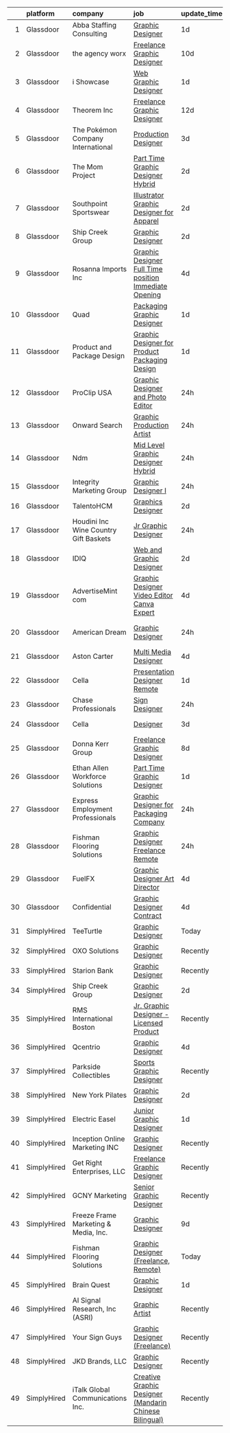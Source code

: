 

|    | platform    | company                                 | job                                                                                                                                                                                                                                                                                                                                                                                                                                                                                                                                                                                                                                                                                                                                                                                                                                                                                                                                                                                                                                                                                                                                                                                                                                                                                                                                                                                                         | update_time   | location             |
|---:|:------------|:----------------------------------------|:------------------------------------------------------------------------------------------------------------------------------------------------------------------------------------------------------------------------------------------------------------------------------------------------------------------------------------------------------------------------------------------------------------------------------------------------------------------------------------------------------------------------------------------------------------------------------------------------------------------------------------------------------------------------------------------------------------------------------------------------------------------------------------------------------------------------------------------------------------------------------------------------------------------------------------------------------------------------------------------------------------------------------------------------------------------------------------------------------------------------------------------------------------------------------------------------------------------------------------------------------------------------------------------------------------------------------------------------------------------------------------------------------------|:--------------|:---------------------|
|  1 | Glassdoor   | Abba Staffing   Consulting              | [Graphic Designer](https://www.glassdoor.com/partner/jobListing.htm?pos=122&ao=1110586&s=58&guid=0000018199a0906e8aca521df334fd60&src=GD_JOB_AD&t=SR&vt=w&ea=1&cs=1_4612db9f&cb=1656139846086&jobListingId=1007960849158&cpc=FB7E4A1762AE5BEC&jrtk=3-0-1g6cq144ikhqi801-1g6cq14512gpu000-155bffd3ea9478ad--6NYlbfkN0D5XY8x9m_cZnzhfDtFYdXIFqW5MfypCU-42RSKYM1kH_0eg9Z-lCucDnpRQujjG_ooTclHPZioJhe4mTk8S5hcjyUw3PG8KJkUVTs5vgBmLElv8meouyLQebweONDNT1XrFsEC6s1bsN_UQPBA9rxKUjfxQBaMX06mq7FGyrM_JAB2sPVV88j1o8Q0quW33VQ8uCby3747jjmNTJDctslK16JjnroDE-qC_d2XbW3yxaCGmU_mtSCAdHisZ6-TM7Ej46Yc0qRZ_rqRT0JFfQNxMSyyjwUsZLFS8Y40hCPU0TAK0VkUpLRph51fH_WXOJcOpmdbsqzlWrc2KCXFwd05KLZ5uUzuK4kdX2j3vJhbCWXNULF7QTn6SOE1ouhYsysCf8l9rDKOev1bMuDF5NioZVnXk2PhEK0DMfOP0vkYFfN3bX4jRqzYjAexfZpY3pFpw5HpThSirdAmGk6hdXL_KSfmN2cSstkNSJHqZXeIFCZ_zKVDQJxwp0tH6DVQfrcDXy8woQzxxDMfmzApKxOxwLu-nJynkTm5h5idLwXbJVr8SOGYQ_ysLVMoMIj7nBBJVPgbl4I6cJcD7wNMsBYgFtDErfIzjZc%3D)                                                                                                                                                                                                                                                                                                                                                                                                                                                   | 1d            | United States        |
|  2 | Glassdoor   | the agency worx                         | [Freelance Graphic Designer](https://www.glassdoor.com/partner/jobListing.htm?pos=127&ao=1110586&s=58&guid=0000018199a0906e8aca521df334fd60&src=GD_JOB_AD&t=SR&vt=w&ea=1&cs=1_2b209e2e&cb=1656139846087&jobListingId=1007939456850&cpc=654405A9B1E0A9F5&jrtk=3-0-1g6cq144ikhqi801-1g6cq14512gpu000-eb23ba17fce3d6ed--6NYlbfkN0CNOKpjDIEH11s39GTuUki_mvxNbnX5BtDlH5CMrheAnKze_5JrwQ4joDkGUDohP_RV63qvahvX7e6H55s4A06MW3r7PYFarHWSLuqQprdfoOvK9e6LH1QDh4mya7tJZh5oeKmFmXyJpTc38eVMbWDCifdbDPUHZMGH1fTkqzo4uyp7pZH4x-ED8leFerAWhn53HUCs1N7-7by95ZjLT29a1sVDOWdgN8ou8ZoPtyWUPVchrtkGjLL4UoyRq1KQ0XyNp2jYDScAglDD0LZfa5qMEWlp8_Tln_BBoam3ZTzF52A5npZLTo_ETXvtJsoLCmOfYvhgAHR7Nnz1t455LH38YKpmz4UTQEWYqQ_sLNnrEiLv4LhGmQJM7lO_tiWdiiBarKL60CtcQ5CAjo48LpTlRWPkWPjAjq4pp213lO3HBbABJwdNntxHuxtnKPo9z_T8-YgRfZp696AgezTNBwYmpfMvjILDSG-g8owJQDQZesd7ny93G1gJXiWCLmkM0Urt_EGl4ytDkw%3D%3D)                                                                                                                                                                                                                                                                                                                                                                                                                                                                                                                           | 10d           | New York, NY         |
|  3 | Glassdoor   | i Showcase                              | [Web Graphic Designer](https://www.glassdoor.com/partner/jobListing.htm?pos=106&ao=1110586&s=58&guid=0000018199a0906e8aca521df334fd60&src=GD_JOB_AD&t=SR&vt=w&ea=1&cs=1_cf8843aa&cb=1656139846084&jobListingId=1007960017050&cpc=149B3D5996025BBA&jrtk=3-0-1g6cq144ikhqi801-1g6cq14512gpu000-4771ea69a23d1d7a--6NYlbfkN0C2SVAOpOeIWQkPp9EeCSLxTLheLRty2uanDx8E9nXZ3mMSUdBgMf7rfQF1AU4ZF9i69ISY6-H8KlFNhL_0aqDCglnYIWJShCcLQeWwGWZSiG3_q6Nfl6pU9ifpeoh9xelS_tjnn1Xw-lOg_y-LQLk_KY4BWZxKPPCveORqECN_W8fRIjrozF6x1jD-zemcDc3KJ4R6lUbj3X1_xGxy9Wlij6OaDqnBU_WbQCMkfaZhZNbkFKYMhmrX9ANKpnIO71V4p-PhIIXxK2Wm3Vu8wTXlLVP921-SBJsAeVHtpdFSz3ajBD1i2HqED1Flo7tP_BK_nPycl532f2NtFKF4oJ9fFOMmWxwTYUdnQJq_Ii5RPPi-SbSkbkqYLYzEFlUizPBqgF54MivHscs8yUojYRTnHAcXX9bFFZB2LJ91DbVejpAcLGhqmeJKF9hl9tbFAU-bXei0O5YkbS9AkdlBZ7Een8z2yFN8p4f_SUnsUXF00AtJIRNAwLSMviEZ2nItWVM%3D)                                                                                                                                                                                                                                                                                                                                                                                                                                                                                                                                               | 1d            | Remote               |
|  4 | Glassdoor   | Theorem Inc                             | [Freelance Graphic Designer](https://www.glassdoor.com/partner/jobListing.htm?pos=107&ao=1110586&s=58&guid=0000018199a0906e8aca521df334fd60&src=GD_JOB_AD&t=SR&vt=w&ea=1&cs=1_4ae2e57e&cb=1656139846084&jobListingId=1007933778137&cpc=8795CF9063CD573D&jrtk=3-0-1g6cq144ikhqi801-1g6cq14512gpu000-c6f76b686089fad8--6NYlbfkN0AFW8_jy3Exud-3yScDe6C_gOnco_vY6PGUfytLF_4d6EkTCpOAWV-CrHKoiYYLwIqg1l_gI_lcE6Sgc6Z0AbUcjp9OM2Gim2qbKXCOcZaAhiPME1DQ2wZs7zWrQyxgM_WwQXANWvgVEC4Lx131mJzhmPIQ_XinjlxfRdvB2NH3Hgy4UHt9gIwQdv5K2XbsF0UbfNI7RM3xLj2Eu4XL-B1cdcnbA9S1F31c_4orTF9IQOemY8iPY278eKIXCYmNiMzV4USjseDvXwFcvn0rEW0WbmkA2OC9uMR6jBQebFVQNdD0ZMQSxYE7HJ428QwGN2lIcrhFSl7bApAAHHjQfTDraWWZOZlcZs3654GpY3-z_GZqOnTNGYrw7P5E4mZhaa2bgPbi8siRoB40b3UYZY3W3Cd_2N9Zy4l17lF7VyxGygTlHJiH-axmBTfVW8NjijTPEnKb8OhLcGfqJ6QO7ZiZdCF_E1KBY5J6j6DGKwzhsaMpdHx-IRqcPDv4dMgmUcs%3D)                                                                                                                                                                                                                                                                                                                                                                                                                                                                                                                                         | 12d           | Remote               |
|  5 | Glassdoor   | The Pokémon Company International       | [Production Designer](https://www.glassdoor.com/partner/jobListing.htm?pos=112&ao=1110586&s=58&guid=0000018199a0906e8aca521df334fd60&src=GD_JOB_AD&t=SR&vt=w&cs=1_ce122ef6&cb=1656139846085&jobListingId=1007955797822&cpc=5EFBB0462F9C6B7A&jrtk=3-0-1g6cq144ikhqi801-1g6cq14512gpu000-4569c9f00602e85a--6NYlbfkN0CsgUO0V2fSZxJANSxJiftVXeq1wpG4BxYFHzXoW0hPJmDJUt2tzUiX1Ik0E_2Ey5P3kuNJ3C0wFjwctbU8l_JDKLh6ElT_rMbhSWciRMhpvSZpqoYnMlETf_RIlPnzlNUm4wIpokSk57A1FSCxwXFQT-1pp-s-hfYjvb8nAGcRUcCh59v9G856I_SfzlS-lATL4y9lfvLUXtQEf0aV3vaRXyJ7VtDrYyrzT8L2uxCoWgNSl3jWospghiFar_CPWUEXvZ4oCroZ4jyAzgy6qTHDOzZeuf0-TYMb4asTmp-0R-URDkxmSZF_GMch4GbcccI3RKKEuQ4ZjHrtdPn0kqtj8u-y1b8X3-Z7MC8pwLJpByVSmTyQOgcWC2LMyDoycJgqPs4EOZhQz6EzYwyYEs_GAmyUnbVSeglwtsd4t9NWkH0-qvdHTc7doNY6MASTJjBULW_TjlzPz3x4lYKV7yDOEQ9ivkCISPxpW3ndMBqWETiBhom6MUodA2bjqsdgr5eMWqWN4UKjwAje_xFPmI2rIFBXRkueCd9Q-t5LQq586GDgLUh4tDpt9H1Ov-TBwEWviOmDzOX2nzFAURIaw8o1PKgH59DfmK9gZtPjp8ZR_-S10KOnk6DHwIs4InTO6BDSh4iZ8dRmctURQ2U54h_ERoPH9sagG4ZCNwY28t6qOsCFWFmoKo9QwougHFjaBA_ijyD2DUHN1lxwPRmEnhcyYt6CfXYw75vohXmQ-53UP0uNBwCSW4LFs25UWwVIsrX0oOz7JUf8JpXJO_imZwqwOzvwPo44DlhAnpTNjMrcrcJvh7Sdrt99bGcV8CT6j3Qw888NpfNhvpHqXRmswinHKRX3iETE3vIJrnv4m3AZmQdKcENUF7QGC-azu2c-MppTYZKkl-e808KP8__XlbWm)                                                                                                                                   | 3d            | Bellevue, WA         |
|  6 | Glassdoor   | The Mom Project                         | [Part Time Graphic Designer  Hybrid ](https://www.glassdoor.com/partner/jobListing.htm?pos=125&ao=1110586&s=58&guid=0000018199a0906e8aca521df334fd60&src=GD_JOB_AD&t=SR&vt=w&cs=1_2cb23198&cb=1656139846086&jobListingId=1007957323461&cpc=451933188B21919D&jrtk=3-0-1g6cq144ikhqi801-1g6cq14512gpu000-a3e4c99cd3a6c9db--6NYlbfkN0BDp_epf89aHDQhKpPegNJQ_ldQpEFZQsM9OcONMGxWx6pU56EKHF58QjVdAUvn2gXE2PLycLtZlKYy5F7DR17S6lgp4_AtS4FrNqiHrPdPAo1mXKqs2HYu9XrEZJWNHix7pYcBAloyprZ6EtoHXvB86DjR3KMGw4CSktgP35uB6aBv65wmkVgTVKzlbGK_mNkFy8GdkWJiPZddSeU7p2LzsTsTCXKVIcaG9SD--Qx8FLyU9qbWIWBVmwrT0oADrBNh3qe2EBNfrT2uK6WQgYKB79g5ZRWqHcnkRG6CoLWIQxd4ZjxL2uvEwn9okKtaGxQuHWu4IRyvFI5DvilWScD7o6qeUGV0OqRSCCW3nbZcVIznJbFW_3gqj_n71qIs57P0IxsJ-do-lkbpWIqYLgFsl6Uf5EYNyz2hxn3O-u59LYlZgFufDQJPvJZm8P7bv4UCKuJ-PfH9st2U29duvx0fpIVz7UtNW-RB27HgyJpbHF6zxEVyKRD1xCYn-R6h-zwxjgrNm3OA2e0YJhkfzqb4BNCIEUznq7xAZDpTR2IcG6ARUpxQICMRzUFylaHFHlnRIQSd52eDNQ%3D%3D)                                                                                                                                                                                                                                                                                                                                                                                                                                                       | 2d            | Rockville, MD        |
|  7 | Glassdoor   | Southpoint Sportswear                   | [Illustrator   Graphic Designer for Apparel](https://www.glassdoor.com/partner/jobListing.htm?pos=116&ao=1110586&s=58&guid=0000018199a0906e8aca521df334fd60&src=GD_JOB_AD&t=SR&vt=w&ea=1&cs=1_add275e4&cb=1656139846086&jobListingId=1007956721470&cpc=AF770993EC679D41&jrtk=3-0-1g6cq144ikhqi801-1g6cq14512gpu000-3104492e6307aed8--6NYlbfkN0CNayYzF1mBaI40OgT78t3Q2d9IxlwDzhsYR4HK7epYUe4Qw0M7PF9GjlLjp-a1XHEFqdOU3Ogi1Pcj76x2e9YdKNnXAzn_c7qAtMxNuzdFIsUZJW85nyqE8yPwBOeFmOGwJVMwQaPSvg0C2jWEM9g4yXkNK2jYDY3eFsCgBrk0luXt4-iCGxJWkcgyQzypojT2F8X5PONl02aTe2oDvSAOHmUKKCVUsWYSs5B_4JmsQoATRZsSyeqopRARLsat-HexyvBGLkMzxUuYJG88RIZ8_N1jhWqRN70ZWnNDpCMF7c9hd3AD5ayH-0lCIcG3oLoobdY4lnJYyJy6Mr0RAgHPpS7MqtLMyL10HFYqo4C6sFDGvNEEh1bpzE0J7ZSl3RojyuqWB_aPjjStU6B3-lhX_iYpdSz6-1e1Ehf7hUcBw1xKJamibb2443dJ0wBwIi5-pwKJ66-dKDSb9X3e1HXfZBMN8nzkiROJcTlBTolMM1PeTFYNpVIhyBkl8HtTnEf-cQ9xuI3WBGVK0xhlNV3N)                                                                                                                                                                                                                                                                                                                                                                                                                                                                                                       | 2d            | Medley, FL           |
|  8 | Glassdoor   | Ship Creek Group                        | [Graphic Designer](https://www.glassdoor.com/partner/jobListing.htm?pos=117&ao=1110586&s=58&guid=0000018199a0906e8aca521df334fd60&src=GD_JOB_AD&t=SR&vt=w&ea=1&cs=1_36961360&cb=1656139846086&jobListingId=1007956703658&cpc=8795CF9063CD573D&jrtk=3-0-1g6cq144ikhqi801-1g6cq14512gpu000-294a730c8ecf10c9--6NYlbfkN0B9j9O5n-1LscwMAdS4p-6oiCmxaOWXlhHvPGnFmzw30uwkfCvRkxt40IVWYaQ7Hf7-LqEvmsr1xZr60duPNPv_NX8r5pq_YsAoYkFnCjLd-K6mnOYtD4f0z8fvGbn7ShgZI7g5dEga8zkdaV_NN7LGhUa3viJOCgULhL6VL2qm4JF2zKjomx-cTzeEtrm5uu05WL32pFF3RiZoaaeMt364AKC937wEks1stSUcX3UJ_poXXDZHOKIp3JfVDaGrJab8XvLygYLcAxYsnd_TdrsxOIcs7jiNGbmpTy1xygLsbjpbKwq67SBTnWVoLCO4XR9NIp5rYA0VLCE6OU2ztHQth1gaO6fSry1WovqRROZZEWas5Gyz8DTXuWi4v_S09K8mMaV9_eJW0_gvsxtIeclTw37jf2LEFc5GrrEmzQqdw-Eyh1iYIiZK8jTQW6W_BsG24vXuP53nKeV8T1LrDUXLmClCHOv12l5Bsz0aMBThxAMp-Zti5wCo62-sjBV_9rg%3D)                                                                                                                                                                                                                                                                                                                                                                                                                                                                                                                                                   | 2d            | Alaska               |
|  9 | Glassdoor   | Rosanna Imports Inc                     | [Graphic Designer Full Time position Immediate Opening](https://www.glassdoor.com/partner/jobListing.htm?pos=104&ao=1110586&s=58&guid=0000018199a0906e8aca521df334fd60&src=GD_JOB_AD&t=SR&vt=w&ea=1&cs=1_2a872f9f&cb=1656139846083&jobListingId=1007952395744&cpc=632C08DE5A4EA969&jrtk=3-0-1g6cq144ikhqi801-1g6cq14512gpu000-b1c9262dd1571758--6NYlbfkN0D072ft-k7_T4w-6CscujyJjzUAKsj7sSbnXQvwCC7i3J0FKvnyvsWJ_LoI2YqmOpbBF_xc9qS7wCDU1_QX93cSeTL1dK6PBQPmR8LHmwBi7_zlthK7Umjm18ULXxa3EqKpGL3nT1uSoC28eiXV8yp5Wd0fL4arja9NYMRaCTp3GSvfVZg1iua907PO2aJKJp4ckLCl-62B7_1Q15W2GUNKUO1cSqidjoDXwJMx_kdxA5LZnN9RBMUkkno3bKCI7FywnqtQq_MC6HIqCJzyv6q2pagQROMdGCTyk9XNZMK9AxPaoukUwbgUj7QfbvqzWjLsNHGTu_90bPxI1qAx1Aby67GJ_gqdmGTbGr74iY653mIRV-SeeQftY9LZQ5zMB-zpCTYPRhkPszfBUU3sJ-YhwLCNubYws0eAo9Jgg9FNO-ftUK_gjMALIhUhBSnwBRm4DW-ZCoMTtFdogtJr3scU5mLcpadj-3oAnxiTOxVrpDstivyTIYfNb5ySbGh6kxVgdO_8diiYjrTGTvMVe371Va5wXT8P4rcFuFVLJFcfNQ%3D%3D)                                                                                                                                                                                                                                                                                                                                                                                                                                                                | 4d            | Seattle, WA          |
| 10 | Glassdoor   | Quad                                    | [Packaging Graphic Designer](https://www.glassdoor.com/partner/jobListing.htm?pos=130&ao=1136043&s=58&guid=0000018199a0906e8aca521df334fd60&src=GD_JOB_AD&t=SR&vt=w&cs=1_1eab4c5d&cb=1656139846087&jobListingId=1007958930311&jrtk=3-0-1g6cq144ikhqi801-1g6cq14512gpu000-77c884afd451cd6e-)                                                                                                                                                                                                                                                                                                                                                                                                                                                                                                                                                                                                                                                                                                                                                                                                                                                                                                                                                                                                                                                                                                                 | 1d            | Remote               |
| 11 | Glassdoor   | Product and Package Design              | [Graphic Designer for Product   Packaging Design](https://www.glassdoor.com/partner/jobListing.htm?pos=105&ao=1110586&s=58&guid=0000018199a0906e8aca521df334fd60&src=GD_JOB_AD&t=SR&vt=w&ea=1&cs=1_3d535731&cb=1656139846084&jobListingId=1007960182730&cpc=5E31031E1AFF45A7&jrtk=3-0-1g6cq144ikhqi801-1g6cq14512gpu000-3a6a9cb12624eae0--6NYlbfkN0CPKkCvCkja5ODHbDGpYljTShcneim2dZY2lAzUYGn0_73bX5U5zSpw1-HyiiWgRcUjDq3i3VUoVJlTgkZDmhvlXX518Sipwod1cTQiTxAsFXCPT7pTeq8s_3FoszeZkZC-JeecFrGFslj4r1eijsPk-JPu5v57Clh1fePcP5cvQ-NvLbo1Pbp24nUICOwVZx-s3Q7rQQ1lKNOnjTbIawBln74cpcJiKb7hAC2IyyVA1XLKwi3vYWnam-z-okm7hUwsnUfWHwTgkNriV1JDiMwusVnfxf9y-avN5mspscnpUUXdcq75S5J3g6bEjODJyY_psvGDiQ_gX1JE9i3lAX--51glt5hUvR5c1z6bELBO_E4gansHCYXGTv1J7tA7bLrAMCgSfbHyKwheC0ieLstqqIV6fO_WH07VaOjXiGQtt11qu3UDpGzMSyzAMtDSwkMFIA_voD7Eng8j_1sM1F9KESzanFaKBAq6cenGxhSXFzzMcw4OnquS4w18LvrDQb_yi14tOAklgZ1ONEHhhPGb04Zk3dPnhb-ePVn_-Bjh2g%3D%3D)                                                                                                                                                                                                                                                                                                                                                                                                                                                                      | 1d            | New York, NY         |
| 12 | Glassdoor   | ProClip USA                             | [Graphic Designer and Photo Editor](https://www.glassdoor.com/partner/jobListing.htm?pos=118&ao=1110586&s=58&guid=0000018199a0906e8aca521df334fd60&src=GD_JOB_AD&t=SR&vt=w&ea=1&cs=1_865c7692&cb=1656139846086&jobListingId=1007962659066&cpc=9DC6E4D8324653EE&jrtk=3-0-1g6cq144ikhqi801-1g6cq14512gpu000-10fd795934184afd--6NYlbfkN0CaBXA4pog0OczWKWF2GEezHZ7hQVGnjDDahVJKQC1Uan2Q3Gg_YCzFYsP9YGIFbfjnomvZHIgpbaYR7f-Hhmudbtj2iD8KvZWtIXeqyT0hyTSdShe9EfG7t3j88J2hJv0vArj6TjP3Y6GjtK-18qy6zTxZgWvCTJPD4HF3c7PtD-WulgXBxF3bMXnAyQPhKFiFEwF2xgff4wY9Pl1zbzSh36nBDm1Yd2ZGseNgczH7x9vPxbLRsOrfAllQ_k-Jkr7w8qMJCmlD-8lkM1QO_H7rg9f1ejHjCmssW0ruMSZ-DYIyGQOzg3d7TUF4pDG5-owYaqKLlBYgHHT9VOWUHFEhUIbxxTDFr7FW7JTjWs8zHODYVp-Tt-7HHMQEFMqKWYnakNVKKjOH3B6Z5CjddqcULnHGYGL6Z0TUmaXEcN__Hd7gDaujBby8CUWGvfIT3QYTT-nXl5ikjGxHUFhl6De3w02zWtXU70AnfmlHGIlwx77WFixD7YsZZkQiSRH0iwzUE_0yzxdIqQDY3sxTLXbAQ0GcdOX94_4%3D)                                                                                                                                                                                                                                                                                                                                                                                                                                                                                                  | 24h           | Madison, WI          |
| 13 | Glassdoor   | Onward Search                           | [Graphic Production Artist](https://www.glassdoor.com/partner/jobListing.htm?pos=128&ao=1110586&s=58&guid=0000018199a0906e8aca521df334fd60&src=GD_JOB_AD&t=SR&vt=w&cs=1_aaa0f8fa&cb=1656139846087&jobListingId=1007961833945&cpc=9DC6E4D8324653EE&jrtk=3-0-1g6cq144ikhqi801-1g6cq14512gpu000-52a3bdc584239610--6NYlbfkN0B7YoEZZ2QAGDyEGGmBPAUWSHc1Mt3sMCn9FehKcWA3wwfxcx19LEZnY8Y4HGhdxxoQp0HmvOAT_XSWVftCSIXpwlT1ZdzCRAzQFwBsv3pQzVgVeZhFRGW6TDONvPmEtm4WEfc8j3JSe6jUWdpPjjU7c0TObdrzGvsIVT2LTr4CMaTSMozgNx7ToYgv_bxis7ndcg7ynWw5NYfCz1WHm6hq7QT_gxwUdQoYZ5qa834l13sCkiyPgPss3Wo6f7ss9fzaGeRWkkkgTxWzCZi8CbsJiGCisUrn3FSMMkOtfXhSb3jNqDO01WWw8V7uMCfVCPFviwXi3hp-g71_LceyieluGm6lpGcPRRRS-DYnLJpCrWpFlYQmn0LIfDrowlp24z7QHRP1xN1uYWmpPQuH-IsZy33LY3R5YhAO6m1LHAHybDL-Wn8enc1DLx7RSv7fsnxWUzMAZat-bO73cN7g765C6t4b3g7T2Yb69mrFRJh00bNml52ADR0GvUUbd-JB5xKMBuWp6GmQ2Z44MzHotpGTYYArBu7jYMIkvVRuChJO43BA-KA1BGQOYkUGG4DPztYqylzjpaMKlWWStUHhx7CzX1njYRmTDIyHVvvdNi6Dzl5QSoFApu0qCopisNbIVBfQNY1ljHs2nUnB37qn5T8JfCpz09WGWmJScE4IlQxyLRYVCCVcrK8L1whShrmA1PxAEyFXLuBH3hYhUcOnr-03u1qT7WWI_KdaIDbG8ErXtdzsNTwSI_SrT-jNR5v_z7vj6X0VBFJB1vITCjzH8OyzEgtztW44ceC4qZpOpPijdbTipZH_DPfhPfD9mQstHp8h2jagW0m8NfKjP1wUNEWLZkJkcd80bH5GLBj2reZi9GztYz0BqZc-sM2GntNoBAcpBQl4_yGqTLfE6Uo65CjPAM3ifWa7h-ZLwR5HTQ5SKPECpconS_eLeLxAIYYyDaIvYiwLiTVkeFU1ngo9iLPruE7BMlrzruBj9sbPDu0GiV6izIzqvnJfTSUcH7ejDoD-oKTybd9IKQ%3D%3D) | 24h           | Sunnyvale, CA        |
| 14 | Glassdoor   | Ndm                                     | [Mid Level Graphic Designer  Hybrid ](https://www.glassdoor.com/partner/jobListing.htm?pos=103&ao=1110586&s=58&guid=0000018199a0906e8aca521df334fd60&src=GD_JOB_AD&t=SR&vt=w&ea=1&cs=1_c2209a7b&cb=1656139846083&jobListingId=1007962571333&cpc=70D6958B2CFB98E6&jrtk=3-0-1g6cq144ikhqi801-1g6cq14512gpu000-518498270b4e9544--6NYlbfkN0Ay8pnBixP35kTXTWzqX__9fQFDjAuUpz7OwLNAz6u26QoGBssBM15WVybx4cUlXnI1hRkAjN1LIyRdRn0EVqj8ZbdMlnZ3KxVH6xEm0ZbXW3AEked7QpW4_ulVced27igFg3Gl1ZCwCtWnsgobQMRsOr3R7Xc8ieuMxd2s_SzY-jzCaMaqF5Hm8bFEmU3nNlrcDR-vXeWSY4VwMBd1h-32UOKfxHuMXB-5IvmzxnBPoykMPmeQY-1LNomXBrbsMhKJeHiYcX8g_DIsVSiIdsQX1WPIBd_mfGUNHhAo1Im6OQ3emo5JzP9ma2MJsBGGCyW6hjE8P3EZQ_sHoR806lQpYJVHFzSppsqmuVlT96mnI-iMRBUKdKNNbMXtC7shEbMwre-88z35bc_uopYhqkLLatIg_SC_H-hZ-QdsvUq6ChWkxvAYLSJZfWddFR0gPhqcFMTgcgH-GASprX-1zAxVrDGcqEM930OWI7uMikFVgyv3bhRqZi_3VNKQTM4IWs8Q9Cwj8c1BZQ%3D%3D)                                                                                                                                                                                                                                                                                                                                                                                                                                                                                                                  | 24h           | Costa Mesa, CA       |
| 15 | Glassdoor   | Integrity Marketing Group               | [Graphic Designer I](https://www.glassdoor.com/partner/jobListing.htm?pos=108&ao=1110586&s=58&guid=0000018199a0906e8aca521df334fd60&src=GD_JOB_AD&t=SR&vt=w&ea=1&cs=1_399f15d4&cb=1656139846084&jobListingId=1007961642646&cpc=4F748F1840550ABC&jrtk=3-0-1g6cq144ikhqi801-1g6cq14512gpu000-b36cc2b8d633d40d--6NYlbfkN0AE4gbs21kxgFQhdrCiejPYbOT0pMJ9bQcPy_VnXi7Xc2J8SbNzzOCAGeUeZCTzfPGUDXytowm2sMX9q1PeqLSte650Vjb7X5neI0CKsad_fQ43RiolA_X6NhrWzH1t5nhWbbYQQhSM1a1pDWBp8duycgfUkSUBAaXx46096LYrdQXKO8MDjmkdYNRSNfu42EAm8pfI6NXwGMd1A3TB7hoNR6V19V4WZQGKGcn-jSyOW81bDA-qM6tK0400ImDFMfFR2g19T2QKAh2yBD1ah3r9bW5-slzn-q79l1RaA6QpUvxbbx3rsMkovcUjD8EX4Hst-6XIFOpDlH70t31bjGyxmkU1CNCdarjtr75JVJGHdNpwan1QWQQZsoqJCcEmYbIR15heOcW-kvzxqMnP_paWFZ3__JYr165bpHGARvEiYXHW7phZAIgXMI25gbJW5pqIeSo3s1uCGq2wqxCDtygdkzDCY6Cx2nxXfs2J8dXJ6A%3D%3D)                                                                                                                                                                                                                                                                                                                                                                                                                                                                                                                                                                   | 24h           | Burlington, NC       |
| 16 | Glassdoor   | TalentoHCM                              | [Graphics Designer](https://www.glassdoor.com/partner/jobListing.htm?pos=121&ao=1110586&s=58&guid=0000018199a0906e8aca521df334fd60&src=GD_JOB_AD&t=SR&vt=w&ea=1&cs=1_3a6bf790&cb=1656139846086&jobListingId=1007957279910&cpc=AC285F3A3ECA6BB0&jrtk=3-0-1g6cq144ikhqi801-1g6cq14512gpu000-30e5561eacdfe184--6NYlbfkN0C_SycDmnNWjSnOfNojf-KZh-yXpPzkmZZ6wpMZhR9zB5dLKAJ7UQnWo9NBJTHUaTMjxoL9bv9vpKEVw9HTVib7RIKv6rfRdjKvxIVLTWUDppW9zIwsdN0sUnpmQqxuChNn_yb3grwibUyIpeCQCBaWPXfnVrU6_QyRRVZSlVOnqxJmefw3L3KXq8L7cAjMuKQXm2VRSuVyM-hBoxJQBBDg4AGARaeTtkZpH7y5eDmXB9gvUEzquTLksGieJ4diQqEqKgT8isuYNiSlFKSzxdGIB7kQ_nv7A21HUXXfQsgn3RKvHJIF6R2EVmB8361QpzmWqdKIcYGanu6cmhaQLd5JxvuG0ALnxJumbLPM-n94bKyUDM4J0EcT9E3x-2MOKUGLGJeHcAW2lTquG5GBo7PHoDFsQBzgH7K-LezWsAwKnw_9Y5ivcYUQ0NRiKU5hKesDjCrcy7iST45s_29uHFcrgIbmXcUtolV1U3udSjL1RMXWre9fjHEyClE6_X1aNBxJdHkf_MnGWOEKFXfi-PI61QJBsCtmXB5r_OfvTmFPwbIsCk6LnH73sqeaY0G3rPc8TwIC-T32cg%3D%3D)                                                                                                                                                                                                                                                                                                                                                                                                                                                                    | 2d            | Huntington Beach, CA |
| 17 | Glassdoor   | Houdini Inc   Wine Country Gift Baskets | [Jr  Graphic Designer](https://www.glassdoor.com/partner/jobListing.htm?pos=102&ao=1110586&s=58&guid=0000018199a0906e8aca521df334fd60&src=GD_JOB_AD&t=SR&vt=w&ea=1&cs=1_fe622b6c&cb=1656139846083&jobListingId=1007962261380&cpc=C5F9C09AE97B3D2F&jrtk=3-0-1g6cq144ikhqi801-1g6cq14512gpu000-5c915480c6d9fb7c--6NYlbfkN0B3DslFKMNUluqKc1Wh2wUADIwflRxR_qiwbt9w8aG4zmBVuswUGCATNkVGhYD_fw4ZgBB73Yc90BhXgCpmT6HxgFhnVqPr7e-yXSw7HQJK9CBQDkzntlK83ijE1-lf8KbItLQYcRe6NhKJWo7sdKPs07qRzI2P-Ko59JAFDrAPIF6Q5xtMUpsLUwEg6jILF_dxTvcNh1QK1yAlpHZjJiMYsItnqKaYinMlAv8q0mZr2qIkvsBaalW-bNn1rW-0GmcqeL8VvODmmDaRCPVknEqsRbKQHCWYtieEHsZKAZFjQ6398-HBZlUyLgKcZhNYzoGLqpi840-6m6SN15DBjkfKns5RnrhpGqGWuZj88CLuqn7fDoT7w17u68oJBG23DHBS2MYH8dzZek00W-pjxKcgIAmmykWkuy9asllMZX9VhICkVnqsCyIZ2daUBK4QbPDqlLLGNWu2Bk_0kpDZMgUmZp6Gn_CF2QLp9Mi63GZsO2RhsbVudIYefDbieSku4dqVuN0lm0-Ps_ubK9kgZl804JUfIOfblt4%3D)                                                                                                                                                                                                                                                                                                                                                                                                                                                                                                               | 24h           | Fullerton, CA        |
| 18 | Glassdoor   | IDIQ                                    | [Web and Graphic Designer](https://www.glassdoor.com/partner/jobListing.htm?pos=119&ao=1110586&s=58&guid=0000018199a0906e8aca521df334fd60&src=GD_JOB_AD&t=SR&vt=w&cs=1_8aa2674c&cb=1656139846086&jobListingId=1007956454782&cpc=3DB599BF2F4828F0&jrtk=3-0-1g6cq144ikhqi801-1g6cq14512gpu000-0a4c44ee50b71dc1--6NYlbfkN0DWR1WbKNVqz5Vs796JMxy6nFzIeJx79EYV__ff1HatqNpFuUgZetM5RQhFqHAz7Xsj_a9kNSDQCTHUnYyl_aep4Z_iNbQY4poi1N7ovSGwJeQruSN-_wWznfZJd3-igV-wjCbxYzuw52Zs1axph8CCcu8RMqobzTOkdRRZE-3VhyPGg4McGyRz0kklZQEBet8EO5gQ2yw22cg5HeOg14CcK8mzgmt2NmzW-c4h4WHR15cve52eCsQFIa3RWJV7sXbBDiDQ9RCtqa3LKm5CX1QKpec9eHoCXZ_Rw9n6zVOB9uZBoBOqVRaegjR4r0_vD5r2OvyC5okUk1pkBhP-3fsgMJ4fYtS1yKVFTTgrD0hRs2yUmtI1kvKQouJgGySc-_X5-XTq8O0JO_EEt74WKzV9xMPb5PWkr0TNYxWXLpFpuLlNDBKyDvHT71Wm7t_Mhp8xIpRSExLg6ES1vdd9J-TgZZOIJDKctkAbxr4EgiWzJwFgunPJBkm5q3X8zinflD7uj39i3fF3K9nuiCuKJsAaploKMalHnb2Y0LjZsRUOoEF1bRgBuOPy1rFSbeHGqqimScwZOZkNAoXzijnuAlxaG931e0yWo1jdTm_2aRW_uzqEKVUiqKVbBn7Go17_dl0tISMOGlWbmzYe4GYFkLu14CYZhBZh5VfVXMRUt2rQNbv9z-opF1-4C9cc0SY_Wost7wZZrDlwNUOJnCiK2Eujj9QZq0xqSKlGVqxjbxD9z10zJYScasgCX2ez5SbxeCXqUNXMsk4RNElzLmkKB0SNSktZ_rZCXkrxAMKsAe50jQ%3D%3D)                                                                                                                                                                                                                                  | 2d            | Temecula, CA         |
| 19 | Glassdoor   | AdvertiseMint com                       | [Graphic Designer Video Editor Canva Expert](https://www.glassdoor.com/partner/jobListing.htm?pos=111&ao=1110586&s=58&guid=0000018199a0906e8aca521df334fd60&src=GD_JOB_AD&t=SR&vt=w&ea=1&cs=1_bca843b6&cb=1656139846085&jobListingId=1007951455655&cpc=8795CF9063CD573D&jrtk=3-0-1g6cq144ikhqi801-1g6cq14512gpu000-1dcab28705211323--6NYlbfkN0CgIE0jwSWg1erLcJpw3tbf-Mn3zFWRrQEVAs5uYKm6C7Zc8uCURwWUYOj2p217B3hOiJ958VfXZ-UnWG-H7vod5i0DyA0skkYyQRE0n5FO4zMM39gEkfEa8fvs4xfuGDNtVEtqwIl0xbYZAGiIVY8tXrfQNVvWOP-bOtIlwvEg0ieMBdIyBi9bp3oq4Yl1ZnzXW4Y4BovuMYpGHpOscv3HR8lT6m5GZi30faJeAAlMj_hKfIJpqBChp7I4MNbGLmRpkYsG4jEwzvsASD01wv_ae7n7BemLxKZU7LiGjahTyvEiSSbjY2Q73bPnnzyOJoeHDsbyvdiyuLtW7vC9QzO1c4tXFXOCVslj-6WYjGQDNDqUIlUfCVVZK_xt2oZHaOaMOk8tKG7-OVmba_DxMjgyM4nOLsksIEFf-AUANMkvunqjLoZwBydyvPxZ0n6kamyK4F-Wx-lR4xhvhfqJCSJZ3sjMmHMmlvVNZYiYpyTPRBMg7lFxRDrMBAdYrXub5JtJtQjUzMzB1l79ZtB_lgah)                                                                                                                                                                                                                                                                                                                                                                                                                                                                                                       | 4d            | Remote               |
| 20 | Glassdoor   | American Dream                          | [Graphic Designer](https://www.glassdoor.com/partner/jobListing.htm?pos=114&ao=1110586&s=58&guid=0000018199a0906e8aca521df334fd60&src=GD_JOB_AD&t=SR&vt=w&ea=1&cs=1_1ca1562e&cb=1656139846085&jobListingId=1007961709656&cpc=334ABAF5D42DC775&jrtk=3-0-1g6cq144ikhqi801-1g6cq14512gpu000-58275d772fc98d41--6NYlbfkN0DI0iqpDd64BJVhj_OpUcIwrMekUbphj8kNoI-SjjPRUcrSLeo4ptD6d-K-5jMc6VZEbIYoSII_c4Bc68GWs6y4vRvP9TcgNlNYcDYsFXnh-5v3QXatHAnWrODI7M5zT0RRqMe0z31nsMMqexWCRzQJ37lY4tg4KXQBvtQII6c43_-2RMGeiZD28hOq5G2RPl2BmXTwJxPdfn8ZNbq8cFOZmjZUAMZ7rEyOfHbiO1qPpwj9HJdftm5pD8kowKz2IL6S2rIswvY9xWaJ02tpPa6hcCJrpfeG8JWo9-yF2wy0HIaZy-trAivsaZyTFgDcu-mTEXYiTK6ga2hzYPSnjuisn_0_tAiO8Lc1GdnD-CLY_iBt31jEitcYW3buI2hVRNrv63ambcSa5C_VVI9o1wB7mUs2YfK_OsazgmckkaYW7psOaZYknRmaeh9zArv6jkwpYNRl8AaMSG9CLa5mKB0yaK5mLgazF4unucY8yPCzvwUVVeD0D5ost5KnfjwraKFiEDAp4u_F3dBnf76EC1Z0_W-UgAbMIeHAB1-PTHRVLRn73-1H6WYwAxEiQn1ukCCQ9Em6KvaRliKPJU13AcBt8DAAVuMPLd4%3D)                                                                                                                                                                                                                                                                                                                                                                                                                                                   | 24h           | East Rutherford, NJ  |
| 21 | Glassdoor   | Aston Carter                            | [Multi Media Designer](https://www.glassdoor.com/partner/jobListing.htm?pos=129&ao=1110586&s=58&guid=0000018199a0906e8aca521df334fd60&src=GD_JOB_AD&t=SR&vt=w&ea=1&cs=1_dc11f53b&cb=1656139846087&jobListingId=1007953183634&cpc=2CAED5C921A5F994&jrtk=3-0-1g6cq144ikhqi801-1g6cq14512gpu000-66c8bebb9604e637--6NYlbfkN0ChYVx_I3yfZ_JDY3EFoivtqvi_stwnZ_kRt8Dowt_l_d1ydueao4NEv8X4QANiVn_r-0WZftkbJucJr6tfMiG_ESfwYWps_ghS1sfURH0QqN8430WSrkaFnG-zoxs9ty4rRE0xZwVZ44kNbRHJoPPQpygHPgVG-K132d6f3GpODFLCuUkjdMmYn6Vjd-fAPwP20s6EmP_kxdK9es-Rel8ItDtD5LV94Mjb9QijvOa-Cg7L2jxYvQBruwasUlbgzng_trm701iEa0Aahu0ipY4FfCTPVfH0QdcuX62gvo-1yg4_Bduek_W9APVUicFfNSqU2pA2ZOW079OkXR7klPIj_2KTsZEeNQmHPvjMGy4nEjkj_YVVQz3wrwYmZqpyD9vNHrWQr3_WybJithaUXxywLIEwsxC5h2gs8cW_kKsUqBIm-uDb20TDQRlTaQsf8Tad33BvRWfqgmcORXr8vrsTpgSongOQ1kEd6VqB-bK9EEjxaIY91OaPIBEApu8sDl94ysBq-5Is0QBAnBccPqJX7B6kvgOmRrT3iZTgQ8od3zQPgnmspzjbcisMLI0EKDEtltNwtwLJuK9otnXCM6uAAMcQ5O2Li2TRTBGLwBBVFZ_5lBmEnOvs3hdyFc3Wx5tkX43wbiTAUl2OPY2hSu2RMGjcscq40mv9ZHnUnKhiclSbQ4Z47sVX7_P4s37X9Wg759kaEzB5CXQCnmRj0z-AMhYqJfYMupqOyKZ3Z4-PiGBR16M9ya3iEPQRGO6YyozWYg_dnKsCfTL8C1_WPmDMVSfMT34O0YSfq52DZrO8cdCytN7_792iBUCajqng28NePeTK8uoLugUFzZCmJK3XV8sT_mEXIYpsv8beHu-er9WdjwjqJVKYYCFh5a7jXyqLOxumXlnvU3zqxCUVz8S7WO7g3TYdtq3U7_JNLqsve34V5Am2f99m0FNw5rKfoMIhJGEJhZLH4A%3D%3D)                                                                 | 4d            | Vienna, VA           |
| 22 | Glassdoor   | Cella                                   | [Presentation Designer  Remote ](https://www.glassdoor.com/partner/jobListing.htm?pos=110&ao=1110586&s=58&guid=0000018199a0906e8aca521df334fd60&src=GD_JOB_AD&t=SR&vt=w&cs=1_829d8f81&cb=1656139846085&jobListingId=1007960305502&cpc=F41FEAB56D215062&jrtk=3-0-1g6cq144ikhqi801-1g6cq14512gpu000-94b323bb6f70c62a--6NYlbfkN0ABL5jwqrJX8j4-zsE1pdctockIOMh3bUiDojLxDHSgfnyfdrl215GIT9Vdrv6w9UmLYNRH-c_zPwQPGuD5SPYDF3MkFOr0fmIBYzqmdD5necmI0zBWdYTnvoHQj3JtTyEDXAWpCtiyPyJWGag6daNNPd_eNymjijyxayDR5RkxktxISICglQrTLHqKj9zto2M-fpxc5KClj9tJZks0kvLOuRdrU6RZ0WrLCQzIndGlx2x4CCl2Ph_cV_vYnKCP796nhl69tkvG7UgUR5oN4TOrA1nfTAeF23DaO3ndAYM-fD1SuhBYc_hRCDGui_G6v7iyexclLap_-4MxI-cjjSSZ_pxYrwWiWzJtoEV22VHNhf9MEYevxvHDo3TZGoRk8L_7Y9uounAD6ZGAv9figP8QAdEk39N7tJNcWuCg2b5dl_LLIXOpAefHJDuvVthWdXrcbV-gMEI6YxWHbwrNJLoGFP-_NCQ_b1l7gW0wp06ZiZEXmUhjXltyBxuDgp_kAQieL9hgfbNfUs08hVuXfwtniXmk_c_JtD7ymZ2kzO-UVaF7vUfawy4yW8UXZsNbGY58LfQAmaMkR4VbvwJut7sOebLLVBw-CqWO_qRovbboUaK2IkqkvLVwfQ6L9sVDSos0gKo9hHjH7ow4aKyETaWQbGo4HuhIF6MAGeekeU6Pkgh9V-dmc85QrZnzKbgqdwEhV4TWIu4YEMHX7oEf1r9z4B5CVx6pcSD3ibVdaxUNICVGHUY0_csuIdgmnyUh5rhGgxttBrbJECXBr04jEfhEKSs4Vnkbxf8%3D)                                                                                                                                                                                                                                          | 1d            | Bloomfield, CT       |
| 23 | Glassdoor   | Chase Professionals                     | [Sign Designer](https://www.glassdoor.com/partner/jobListing.htm?pos=123&ao=1110586&s=58&guid=0000018199a0906e8aca521df334fd60&src=GD_JOB_AD&t=SR&vt=w&ea=1&cs=1_d2e25ebd&cb=1656139846086&jobListingId=1007962286581&cpc=F41FEAB56D215062&jrtk=3-0-1g6cq144ikhqi801-1g6cq14512gpu000-621f2751ac4a0dba--6NYlbfkN0BxclAmqT38RfGsSQF9ZwwZA5XuarZhQwJ9ujjtRR8pUK44shZPJCyyodDUJaL_pkut59MCWwN6-Q_6_BLlFuvrIwoEbXk0rwQ2xTs1Th0Ns-CJFNjbQAzHYuhuBgvrF73qC8ZWrOmhxuTNaH8K9nkvvS50UIIscbL5OgnlwkYt-G_oCWRUOJhGYgphbdotjtQz1d8Pf6F6gTwq0xEbt8mLQrFgZBwy78KszNAllRQfqYK-1w6meaW2DO5ObdSDyiMzG9g2FUYHfDaL9Ua8lCLrXJPtzTVr9jiEYX1xeUsqmSvPb9AOCkdAQ3CIWTdlnyRNyDDWJNm6r8kgdX3f9hGJo6jY89y2L_nOyQ7vddhnq5IZ61oD1OKVfv6q5ckUhWkNevutMC0iLzzaCIiS-mv-g9gwW5B0NynJgiL7_SWOxCVUK3oSynX8skv-0kTiVlPjZX7oBVdrYr3MAZelDYmqRIHGJMt9DPCSRPQl64o18XDaVTEeRL5AxEwffA0ZTHhgbQaFgoc8dXMfki06blXrs-6qfJxTVoCTOy3K3XT558zolaH5oJDxxImA7VTqjoBRcXihU8u4Xhx-x5mEqqKaDnUXmPB6GbASARExMtTaIeZHpSt3TMV40WVVnhPSCTuEbbeElGuefCYAkZyh-I94r9OhCsePQENDGCOjIGdYeQ%3D%3D)                                                                                                                                                                                                                                                                                                                                                                        | 24h           | Douglasville, GA     |
| 24 | Glassdoor   | Cella                                   | [Designer](https://www.glassdoor.com/partner/jobListing.htm?pos=115&ao=1110586&s=58&guid=0000018199a0906e8aca521df334fd60&src=GD_JOB_AD&t=SR&vt=w&cs=1_038a3083&cb=1656139846085&jobListingId=1007954808856&cpc=F41FEAB56D215062&jrtk=3-0-1g6cq144ikhqi801-1g6cq14512gpu000-9b0e169fa6e7ed45--6NYlbfkN0ABL5jwqrJX8j4-zsE1pdctockIOMh3bUiDojLxDHSgfnyfdrl215GIT9Vdrv6w9Ung3pbTBrwUZ--pOD_yoK0bk8Ibxpt8Ttti5PRGlkKc1waA_1M26ntn8O6x6QbSuS-j4De2NiVMMLiF7zvKAL1-JQ7nXnKm4VEYJMpLO6n6-EsenrF0a0JAT1Il7gSHsuDSkV9-n-WcsQrfH_Tes1V7v0-jJqPTLctdyn11qoAm78CIQM1sO8dJahYhFhoMiQPEtSqBF7Vs99SX-SbHDsQpb2CPS2IzxAN-sB4uwV6EEkY6l9neRJk2BdwRiY6EVpuc_u-pphFxt93rlCdKOnQleLzNA7fQB4Tp2CfnxDO0GxNbzF0aaMudFal5va6yIlbVc3cCN5XzI5xwLXcJZehfAeP95wcNLJdlwbwB6ToghsVDPMreuY5wX9_-H6GgsHK6lMRahVHGVBLxZc79A_d_FClvK_uB98yuGt87emm5jzo4Rk16NGDQdCkiz-ZHUJ96JcGUHFXImBHtOvzOl3-QRpwbOO0vAVz6B2khhD5dAeAi66ERRmN6_YFRGKyKXTvs2bg7c3ww_eA_5XqTK43MA3Y9aUMNB11EL1QCpW8Il0yfrBPx3v_DmXF7Eq4cf6jy9ZS8SHhHWQ1e_fxiAESsvqt_ISteZ1Z4ZOoyeHzLsCGnxEyb2Pc16N6HbWjA0BbCzqC267vmqplRoTA4iD6CUz_9vQfk4brQehyc9HcCHhPyZsvdF9wRVsNGg9Jeouuxhm4R4D9DjsBrtxZmC3p9WQjTA_STWfc%3D)                                                                                                                                                                                                                                                                | 3d            | San Bruno, CA        |
| 25 | Glassdoor   | Donna Kerr Group                        | [Freelance Graphic Designer](https://www.glassdoor.com/partner/jobListing.htm?pos=113&ao=1110586&s=58&guid=0000018199a0906e8aca521df334fd60&src=GD_JOB_AD&t=SR&vt=w&ea=1&cs=1_f0d583b0&cb=1656139846085&jobListingId=1007945394903&cpc=6FC5BA77C9A4CD78&jrtk=3-0-1g6cq144ikhqi801-1g6cq14512gpu000-655fc872c59387e1--6NYlbfkN0BL7JLFdETKcurrs83bnvsyFZzW8Q7cN7SCHYDyHKXAcTVAKUuaTYvQ8nHyQcZHtIgaurm8eQLTCBs8_nEm2VG6Ar_UloLMnmJ2nLiTS3rZ6WbZBNydZBL3ByxOsY3gryomvLsAj2ZgU24dYcS_TOQaby5TQozGWdIVB2_rkhTPm9FGd-ECEmeMCVUxRudNeplFSQZZdzH7aYFgVWJQMAoWeuCH4D3bcV0PZDORuJBFSVbK86TFlTDTiuMP7pQcsW4cnbxYegebkIG45tpDb3si9Ho9MTW6ZtlFGKI-HtqaqXOzA37pAjQ8622QX0A87aRP-aYft-VGBgSp-sZi4FLtwswsE0Ik_LIiikH1OMhWSTKqnHe9tgBhl6j5auAVpfjCoGBoqWDVeQ_pt1XeeQ4li9JNW5CY1KvSmhxMOXKZ8orIc2qYOpZHXWXidGybulIXLi6TU1YK_ba-G2NzxJ2xRaVRPYrDgpjPhj9ZoBxFVWfe3Cor41JK8IoCwX0peIc%3D)                                                                                                                                                                                                                                                                                                                                                                                                                                                                                                                                         | 8d            | Silver Spring, MD    |
| 26 | Glassdoor   | Ethan Allen Workforce Solutions         | [Part Time Graphic Designer](https://www.glassdoor.com/partner/jobListing.htm?pos=124&ao=1110586&s=58&guid=0000018199a0906e8aca521df334fd60&src=GD_JOB_AD&t=SR&vt=w&ea=1&cs=1_ced1d674&cb=1656139846087&jobListingId=1007960288016&cpc=56C4EA4A1A191A49&jrtk=3-0-1g6cq144ikhqi801-1g6cq14512gpu000-5ef4fb723aa6c358--6NYlbfkN0A7WahvfgizdyTSe2MWMbhig8lw_utq2gpe3_GuD0oggnQ6yEQYGoCzbol-xrGD8cUkjoI5zcnOVewZF8SQ5JwmAvlAG5e-ioKmfv1W4-22INyaO2_IJpkKzUKLCoOzeeZ-dQQOlLA10x8FQt1KNo9-fDr5dbtxsIVtG0eoq6da58UUff1RmZEvJscMm_0Bn3vXa_gztDafH9XDuCounYsybnkfp5uNIkKBJXRZIUTBnzTyVDU4X1Ha5F-R08zbNpVNK4Jt7huCPziDc400eb6OONzddFDZ--qvlHSW5gkV_pzt53dcYknthGjavLgqy6p9weu-TAO7Y9-RQDx7ib2aKecdrE_jSn3foyc3YWkvLYmdK0BH8wqb3WOeXyD5lGoj8R1KDQT-vYe4S8_nP9EpioJIPEk_grkj0Hhv1IricHqMLEdCRd32JJ5qqCk9ysfSdywgLjqwf2Ma_gqIbOQjxvyVQH6Q9B0t6N9zAsaa1vV_0tAlvmXasZfsNv3pV8RrRpH6rMe_hMMzuWI2ZvzchMmC5rsfFFJycXLfwKyuOsq4zf8qUKLdGUAdwu3zpiilSV0p2vcMLesCbEmf9vi8xrlNQe4oXFYxbJaCyaMkFg%3D%3D)                                                                                                                                                                                                                                                                                                                                                                                                                           | 1d            | New Paltz, NY        |
| 27 | Glassdoor   | Express Employment Professionals        | [Graphic Designer for Packaging Company](https://www.glassdoor.com/partner/jobListing.htm?pos=120&ao=1110586&s=58&guid=0000018199a0906e8aca521df334fd60&src=GD_JOB_AD&t=SR&vt=w&ea=1&cs=1_04bc094b&cb=1656139846086&jobListingId=1007962478446&cpc=1120CD366D53BFD9&jrtk=3-0-1g6cq144ikhqi801-1g6cq14512gpu000-365fccb45ed948b3--6NYlbfkN0AWcW4-s1F638OFBLBvdbsfTO4d-16zRyLR4t5hyGnRq9PPqEqCw2zchrOKrAnmvUiToKWgDFnVaGDAe8C0meTsxlXIEu1cQo0fCSLAJHb9WTQdb166-9CUOEfLhQ9cT_po_5Q-t2HwOATFfNqR3PoT5BCxPSlLhvVG0Ot5dQjcexOhfY79TwxFS1lTAheB8njdSOKCRhrCDj_28psM-_zm1an4siUfe94T9t2BmCpXyKY9RvzebloiRJ7J-f_HqGk3xmg1QoH9HEL-BOx86hZLnHPeTlvtgDwaY2Af4x6UwbjFOdeYBQ6Z3SpGLG73yW1ShileS4wkQtNyCYeTGBYNz_qYxV642mzwKDXL8dBdJ-MekB2eeNOtDFdD05uB-88mfUQsI4VmWvwj2aEkJXEv-ZfZNYzy6p8L76Wy95AGoPfv6-MDljdIVerxEo5F2CRAak_2RkHIMcYAf94JpZdHeSjS5-giwfq82BhsWDQYdplQSVoc8eAYEG-34F9Ib-AP4a4OO3j5R35AOR7_aIJg)                                                                                                                                                                                                                                                                                                                                                                                                                                                                                                           | 24h           | Redondo Beach, CA    |
| 28 | Glassdoor   | Fishman Flooring Solutions              | [Graphic Designer  Freelance  Remote ](https://www.glassdoor.com/partner/jobListing.htm?pos=101&ao=1110586&s=58&guid=0000018199a0906e8aca521df334fd60&src=GD_JOB_AD&t=SR&vt=w&cs=1_7db559dd&cb=1656139846082&jobListingId=1007962166781&cpc=CCC092465BAD6A93&jrtk=3-0-1g6cq144ikhqi801-1g6cq14512gpu000-d14f76adfbe07c3c--6NYlbfkN0ASPUBPh8fCg2XEck4nF5uanrNgUDbO_I3KPNRQKJsTfBSP5tJHr8wH3qRubOoteAbB70se9G-RocAuITHb7GMaDaStTbUyS_MPzv2wFNjXC2WioyMPVZaj0yiP3nM9cYaLN9Cz97ZYAnNqRep0BkQAFc2uSV-hraVSFGM67x9FVgyA7ZFGijCImY2lwvX6z7Ps5uZjAaS0pqRWGo-AneDVcteziXjsI7TK48Sr3WLywUZO2ZcSxWwAzTidRVtw36PSooscFQgeo5seG-UjiQoA6nP14ieTSRelWuphPn3XyYLY33cLWtDYmyH98PWS8w_rhL1X-haSSO5qNq2qJ0aKN74IfF0q0U-LzlON8yzgb9YlzEvYSL3Bmq6KPg8N9g-QrRotskN2VototUp8csjZT_Nu6rk3yNA32PgMwTKg-Mq_URgvYTfyZi_J-fugKSRaC3E7iDpJDYu6BGsuwiTS1D_oOp9me7c2IsnD1R5hlDgvbhFL_kecL9CNl2c3FUINVCqE3JPcy_g8XnSgZ4GQaLh6cnTy03cJjprA6tj7HlftKLUjhC2_1tyvtvfq6OBBgWXmUr-AbI1A97JSMXJentvQKVS1FuD3MEOTgd3qWkbRJyAEb4xLQOyV4LrwFTQRlwUW_M3weRc1yTX1MXJlfCBt2uObC3_L0ZqGc6774I7CoShmB9EJVpWCB3fErZ2sk9P_mJELZGjWFs8BSH3gIhIdmhYNQvcwL3UnKQei2Q%3D%3D)                                                                                                                                                                                                                                                                                      | 24h           | Baltimore, MD        |
| 29 | Glassdoor   | FuelFX                                  | [Graphic Designer Art Director](https://www.glassdoor.com/partner/jobListing.htm?pos=126&ao=1110586&s=58&guid=0000018199a0906e8aca521df334fd60&src=GD_JOB_AD&t=SR&vt=w&ea=1&cs=1_d44945b4&cb=1656139846087&jobListingId=1007951358622&cpc=6FC5BA77C9A4CD78&jrtk=3-0-1g6cq144ikhqi801-1g6cq14512gpu000-e99637dcb3c64a99--6NYlbfkN0A6pvN4PgZFsYzRY2JepJkTPxuB47DZcy3m__zXx5oM_kR-T-6WxC9YmoT26_tcObeKKPRCvEvFffpeiVGik3g-yoG5JG9rWwlg5gG9-MOx1da5K6th2ZehPoFUOP9hRjBep0LtSXkbvEEtkgqxojSNstacIjXwzoIYnZ79JHQP__VOzBHMPKzb0wFRG5Os-pwm24mtMWnD2DViZqhMDNyQtNizyQjfDF2yIAtSsDegQLEfsg9YJ8Cqk971eGXdawQuH1_A0XajAc5qH4ZVTYR44trv4cXk-2JFMmQuM9PnRUpNKy8zPklkF4gJUMkfuo5Tx_D6g-v4l41nyjtMR-dRA3jMscrnIswZ-9eI6AKWmDfaZiqCZia38i3x2cVHMf_jOS_o4ceZSgmb2Z6HylrtNfl3OQ_xbQyTMkfwPQt2hW65A-0dmTeUIRZ9ruIKNhO9ecVob83QdUHt_6x0psvv5cIxFEtE0rb7zOz2OdzhrjO79YzgqfeHwyOh497HaCdiYT4QFmKtYw%3D%3D)                                                                                                                                                                                                                                                                                                                                                                                                                                                                                                                        | 4d            | Remote               |
| 30 | Glassdoor   | Confidential                            | [Graphic Designer  Contract ](https://www.glassdoor.com/partner/jobListing.htm?pos=109&ao=1110586&s=58&guid=0000018199a0906e8aca521df334fd60&src=GD_JOB_AD&t=SR&vt=w&ea=1&cs=1_321dc67d&cb=1656139846085&jobListingId=1007953204724&cpc=8795CF9063CD573D&jrtk=3-0-1g6cq144ikhqi801-1g6cq14512gpu000-252535af34e287cc--6NYlbfkN0AK86zoRwW0NYGpb0_SobDK0dRkGwxQFJ_OcFvggPDbbCwS3N7iquAijo7vR4NYG7HQn2ZO0HM4RwVuLt8V2j8WgQNvR_YI9BzLCdAjRWOgVqYVb11UePhAA_EUO39DWIS4RaJ0TKlQKvKvrIl_CS8LTAL_stqPKvr1oJZwRu6Z3MjQzrDXZVT7y7SGQcXpG0JxaIJSqCTPG0xxg3bkn-V5IWKacs4PKQcU5dsj0al_SSAZrBK5UXhIEhRCDHm081V7nvyNroxpWePkigHoUA4iNAGJ526qrP2XeOvyAtJWhtkVFSJ-QxJxHjkrl7Jm6JVZXSid6al0ATyzSLFqzpcyUsDILMs5WmJyG9Qi9KlqxwcCNVb3Z4Y9Fe9L3JYNkn-SZnBaHRaqoHEItn8CbI7_c7SvyPD7x75n3rQ2u__WXuTyisShZcNirX77v_khTsMlLfc8D2fy2IkET3TB5_4yTMOfpCkYTHQnbVL66KRN-vwNHmBJmk4hnvr5bmvVCnc%3D)                                                                                                                                                                                                                                                                                                                                                                                                                                                                                                                                        | 4d            | Remote               |
| 31 | SimplyHired | TeeTurtle                               | [Graphic Designer](https://www.simplyhired.com/job/aEURn_M6rIV76dxoP89GtNrCabwtU_j2M6mtQKAXC8kdfqEoveeigg?q=graphic+designer)                                                                                                                                                                                                                                                                                                                                                                                                                                                                                                                                                                                                                                                                                                                                                                                                                                                                                                                                                                                                                                                                                                                                                                                                                                                                               | Today         | Remote               |
| 32 | SimplyHired | OXO Solutions                           | [Graphic Designer](https://www.simplyhired.com/job/BXUyWLRJM5GqlXxmpwBw-g_A_qs7M6-f7IDZTvQqqHxFROKtKw3p1Q?q=graphic+designer)                                                                                                                                                                                                                                                                                                                                                                                                                                                                                                                                                                                                                                                                                                                                                                                                                                                                                                                                                                                                                                                                                                                                                                                                                                                                               | Recently      | Adobe, AZ            |
| 33 | SimplyHired | Starion Bank                            | [Graphic Designer](https://www.simplyhired.com/job/-31fccQnpDgMtxupNP58_ocPTYHPD9zUV9VdJ0FB2Hh1P1gv-OjVKA?q=graphic+designer)                                                                                                                                                                                                                                                                                                                                                                                                                                                                                                                                                                                                                                                                                                                                                                                                                                                                                                                                                                                                                                                                                                                                                                                                                                                                               | Recently      | Bismarck, ND         |
| 34 | SimplyHired | Ship Creek Group                        | [Graphic Designer](https://www.simplyhired.com/job/mC1qv3mglFpUMD9i-lpVtTEETLhIdSxp3MnMzxeeKyk3LyAHEjl19Q?q=graphic+designer)                                                                                                                                                                                                                                                                                                                                                                                                                                                                                                                                                                                                                                                                                                                                                                                                                                                                                                                                                                                                                                                                                                                                                                                                                                                                               | 2d            | Alaska               |
| 35 | SimplyHired | RMS International Boston                | [Jr. Graphic Designer - Licensed Product](https://www.simplyhired.com/job/aCPivf1qYCAmmnnLJcYXOlHw0mp7Vbf-mLjECHBa_yYYu-QKTzcPbg?q=graphic+designer)                                                                                                                                                                                                                                                                                                                                                                                                                                                                                                                                                                                                                                                                                                                                                                                                                                                                                                                                                                                                                                                                                                                                                                                                                                                        | Recently      | Andover, MA          |
| 36 | SimplyHired | Qcentrio                                | [Graphic Designer](https://www.simplyhired.com/job/bFNDXKj_i0NgMlakzmDy_0ryjfgTuJ_PBHOfFXFua1AZbpW3j2nUPA?q=graphic+designer)                                                                                                                                                                                                                                                                                                                                                                                                                                                                                                                                                                                                                                                                                                                                                                                                                                                                                                                                                                                                                                                                                                                                                                                                                                                                               | 4d            | Houston, TX          |
| 37 | SimplyHired | Parkside Collectibles                   | [Sports Graphic Designer](https://www.simplyhired.com/job/-s6ey5yxEKmsQM-m5wYK7b_P5WAiXGg6sqqjgf5qUY3IyXnzb1bo0A?q=graphic+designer)                                                                                                                                                                                                                                                                                                                                                                                                                                                                                                                                                                                                                                                                                                                                                                                                                                                                                                                                                                                                                                                                                                                                                                                                                                                                        | Recently      | Remote               |
| 38 | SimplyHired | New York Pilates                        | [Graphic Designer](https://www.simplyhired.com/job/w3DLxUQ4LJmwg40zBP3r2mWd0aCE4bRwokq6CGH56nxEJ_1mOgG6Uw?q=graphic+designer)                                                                                                                                                                                                                                                                                                                                                                                                                                                                                                                                                                                                                                                                                                                                                                                                                                                                                                                                                                                                                                                                                                                                                                                                                                                                               | 2d            | Remote               |
| 39 | SimplyHired | Electric Easel                          | [Junior Graphic Designer](https://www.simplyhired.com/job/dPKTxw_pbljRuL9GWbC7tqTlKX2epmTp4JFmeLqi8kspBQhCqYNGbw?q=graphic+designer)                                                                                                                                                                                                                                                                                                                                                                                                                                                                                                                                                                                                                                                                                                                                                                                                                                                                                                                                                                                                                                                                                                                                                                                                                                                                        | 1d            | Remote               |
| 40 | SimplyHired | Inception Online Marketing INC          | [Graphic Designer](https://www.simplyhired.com/job/-NC_VdvPcw7V9Dm6EtAgixuxOFnto-l6d22dXks8EPlNN2iqPzmyug?q=graphic+designer)                                                                                                                                                                                                                                                                                                                                                                                                                                                                                                                                                                                                                                                                                                                                                                                                                                                                                                                                                                                                                                                                                                                                                                                                                                                                               | Recently      | Green Bay, WI        |
| 41 | SimplyHired | Get Right Enterprises, LLC              | [Freelance Graphic Designer](https://www.simplyhired.com/job/CHpF0u5f9DgTK9ZK9hntcb9j6nAKVJwn9Jms9mnLYz9Z2OrAkiKhcw?q=graphic+designer)                                                                                                                                                                                                                                                                                                                                                                                                                                                                                                                                                                                                                                                                                                                                                                                                                                                                                                                                                                                                                                                                                                                                                                                                                                                                     | Recently      | Remote               |
| 42 | SimplyHired | GCNY Marketing                          | [Senior Graphic Designer](https://www.simplyhired.com/job/33ZLrf9h1rtuecGdzOkIds6329Xa0ycfRqgb3N3H8z1uK1yZpVRBIA?q=graphic+designer)                                                                                                                                                                                                                                                                                                                                                                                                                                                                                                                                                                                                                                                                                                                                                                                                                                                                                                                                                                                                                                                                                                                                                                                                                                                                        | Recently      | Brooklyn, NY         |
| 43 | SimplyHired | Freeze Frame Marketing & Media, Inc.    | [Graphic Designer](https://www.simplyhired.com/job/BPgdTwugooRMys9iPBPtqSqkTYnjWRedvcmOYpiMi8ru56DCB72w7g?q=graphic+designer)                                                                                                                                                                                                                                                                                                                                                                                                                                                                                                                                                                                                                                                                                                                                                                                                                                                                                                                                                                                                                                                                                                                                                                                                                                                                               | 9d            | Remote               |
| 44 | SimplyHired | Fishman Flooring Solutions              | [Graphic Designer (Freelance, Remote)](https://www.simplyhired.com/job/OWPZDrqaEQpGmyhSxPyv1KcmI9nPD6BYRQW1Jef4aSoiR0Q6hZPFgQ?q=graphic+designer)                                                                                                                                                                                                                                                                                                                                                                                                                                                                                                                                                                                                                                                                                                                                                                                                                                                                                                                                                                                                                                                                                                                                                                                                                                                           | Today         | Baltimore, MD        |
| 45 | SimplyHired | Brain Quest                             | [Graphic Designer](https://www.simplyhired.com/job/SWE6fNs9pOq5x4rsmN3xx4hWr2mQ0dPmlYIm0wiuQmMwm9PByKOK_Q?q=graphic+designer)                                                                                                                                                                                                                                                                                                                                                                                                                                                                                                                                                                                                                                                                                                                                                                                                                                                                                                                                                                                                                                                                                                                                                                                                                                                                               | 1d            | Remote               |
| 46 | SimplyHired | AI Signal Research, Inc (ASRI)          | [Graphic Artist](https://www.simplyhired.com/job/J5Winou99vtasD6QK2yMRWOFM2iJriIJLFmQNf9-aheJx6jGm-vgFA?q=graphic+designer)                                                                                                                                                                                                                                                                                                                                                                                                                                                                                                                                                                                                                                                                                                                                                                                                                                                                                                                                                                                                                                                                                                                                                                                                                                                                                 | Recently      | Dahlgren, VA         |
| 47 | SimplyHired | Your Sign Guys                          | [Graphic Designer (Freelance)](https://www.simplyhired.com/job/Y5CeNaTQgtjJKzefiDpQa3noOTyEMixjfpb0sAONzQZ8B5ZFTpbLTg?q=graphic+designer)                                                                                                                                                                                                                                                                                                                                                                                                                                                                                                                                                                                                                                                                                                                                                                                                                                                                                                                                                                                                                                                                                                                                                                                                                                                                   | Recently      | Remote               |
| 48 | SimplyHired | JKD Brands, LLC                         | [Graphic Designer](https://www.simplyhired.com/job/80GcKaZ6icPZqSTHgFrqcQBT1XjTxGuG9mqfGFH3MZjNX94Yqr-OZw?q=graphic+designer)                                                                                                                                                                                                                                                                                                                                                                                                                                                                                                                                                                                                                                                                                                                                                                                                                                                                                                                                                                                                                                                                                                                                                                                                                                                                               | Recently      | Anchorage, AK        |
| 49 | SimplyHired | iTalk Global Communications Inc.        | [Creative Graphic Designer (Mandarin Chinese Bilingual)](https://www.simplyhired.com/job/LB_Zq9J7YpiXTRLtthSdHLy2tZes_vL6eMrznGBm0BtDvnI7g89a0g?q=graphic+designer)                                                                                                                                                                                                                                                                                                                                                                                                                                                                                                                                                                                                                                                                                                                                                                                                                                                                                                                                                                                                                                                                                                                                                                                                                                         | Recently      | McLean, VA           |